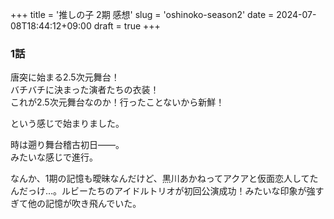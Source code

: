 +++
title = '推しの子 2期 感想'
slug = 'oshinoko-season2'
date = 2024-07-08T18:44:12+09:00
draft = true
+++

### 1話

唐突に始まる2.5次元舞台！  
バチバチに決まった演者たちの衣装！  
これが2.5次元舞台なのか！行ったことないから新鮮！

という感じで始まりました。

時は遡り舞台稽古初日――。  
みたいな感じで進行。

なんか、1期の記憶も曖昧なんだけど、黒川あかねってアクアと仮面恋人してたんだっけ…。ルビーたちのアイドルトリオが初回公演成功！みたいな印象が強すぎて他の記憶が吹き飛んでいた。

